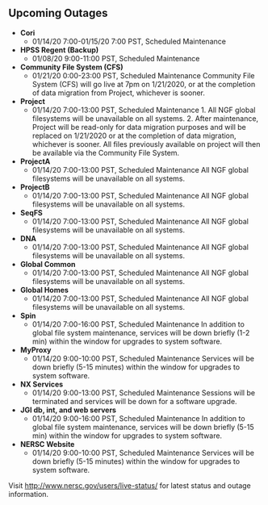 ## Upcoming Outages 

- **Cori**
    -  01/14/20 7:00-01/15/20 7:00 PST, Scheduled Maintenance
- **HPSS Regent (Backup)**
    -  01/08/20 9:00-11:00 PST, Scheduled Maintenance
- **Community File System (CFS)**
    -  01/21/20 0:00-23:00 PST, Scheduled Maintenance
                Community File System (CFS) will go live at 7pm on 1/21/2020,
                or at the completion of data migration from Project, whichever 
                is sooner.
- **Project** 
    - 01/14/20 7:00-13:00 PST, Scheduled Maintenance
               1. All NGF global filesystems will be unavailable on all
               systems. 2. After maintenance, Project will be read-only for
               data migration purposes and will be replaced on 1/21/2020 or at
               the completion of data migration, whichever is sooner. All files
               previously available on project will then be available via the
               Community File System.
- **ProjectA** 
    - 01/14/20 7:00-13:00 PST, Scheduled Maintenance
               All NGF global filesystems will be unavailable on all systems.
- **ProjectB** 
    - 01/14/20 7:00-13:00 PST, Scheduled Maintenance
               All NGF global filesystems will be unavailable on all systems.
- **SeqFS** 
    - 01/14/20 7:00-13:00 PST, Scheduled Maintenance
               All NGF global filesystems will be unavailable on all systems.
- **DNA** 
    - 01/14/20 7:00-13:00 PST, Scheduled Maintenance
               All NGF global filesystems will be unavailable on all systems.
- **Global Common** 
    - 01/14/20 7:00-13:00 PST, Scheduled Maintenance
               All NGF global filesystems will be unavailable on all systems.
- **Global Homes** 
    - 01/14/20 7:00-13:00 PST, Scheduled Maintenance
               All NGF global filesystems will be unavailable on all systems.
- **Spin**
    - 01/14/20 7:00-16:00 PST, Scheduled Maintenance
               In addition to global file system maintenance, services will be
               down briefly (1-2 min) within the window for upgrades to system
               software.
- **MyProxy**
    - 01/14/20 9:00-10:00 PST, Scheduled Maintenance
               Services will be down briefly (5-15 minutes) within the window
               for upgrades to system software.
- **NX Services**
    - 01/14/20 9:00-13:00 PST, Scheduled Maintenance
               Sessions will be terminated and services will be down for a
               software upgrade.
- **JGI db, int, and web servers**
    - 01/14/20 9:00-16:00 PST, Scheduled Maintenance
               In addition to global file system maintenance, services will be
               down briefly (5-15 min) within the window for upgrades to system
               software.
- **NERSC Website**
    - 01/14/20 9:00-10:00 PST, Scheduled Maintenance
               Services will be down briefly (5-15 minutes) within the window
               for upgrades to system software.

Visit <http://www.nersc.gov/users/live-status/> for latest status and outage 
information.


